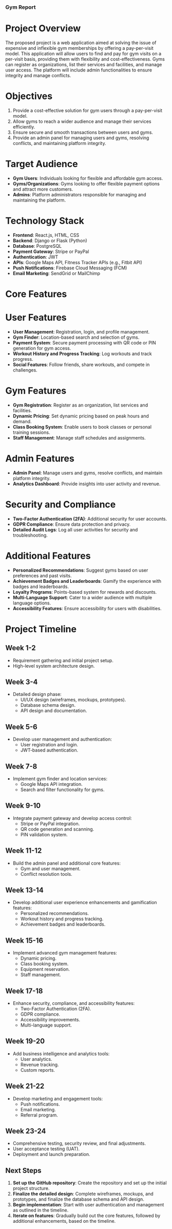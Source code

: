 ### Gym Report

### <h1> Project Overview </h1>

The proposed project is a web application aimed at solving the issue of expensive and inflexible gym memberships by offering a pay-per-visit model. This application will allow users to find and pay for gym visits on a per-visit basis, providing them with flexibility and cost-effectiveness. Gyms can register as organizations, list their services and facilities, and manage user access. The platform will include admin functionalities to ensure integrity and manage conflicts.

## <h1> Objectives </h1>

1. Provide a cost-effective solution for gym users through a pay-per-visit model.
2. Allow gyms to reach a wider audience and manage their services efficiently.
3. Ensure secure and smooth transactions between users and gyms.
4. Provide an admin panel for managing users and gyms, resolving conflicts, and maintaining platform integrity.

## <h1>Target Audience </h1>

- **Gym Users**: Individuals looking for flexible and affordable gym access.
- **Gyms/Organizations**: Gyms looking to offer flexible payment options and attract more customers.
- **Admins**: Platform administrators responsible for managing and maintaining the platform.

## <h1> Technology Stack </h1>

- **Frontend**: React.js, HTML, CSS
- **Backend**: Django or Flask (Python)
- **Database**: PostgreSQL
- **Payment Gateway**: Stripe or PayPal
- **Authentication**: JWT
- **APIs**: Google Maps API, Fitness Tracker APIs (e.g., Fitbit API)
- **Push Notifications**: Firebase Cloud Messaging (FCM)
- **Email Marketing**: SendGrid or MailChimp

## <h1>Core Features </h1>

### <h1> User Features </h1>

- **User Management**: Registration, login, and profile management.
- **Gym Finder**: Location-based search and selection of gyms.
- **Payment System**: Secure payment processing with QR code or PIN generation for gym access.
- **Workout History and Progress Tracking**: Log workouts and track progress.
- **Social Features**: Follow friends, share workouts, and compete in challenges.

### <h1> Gym Features </h1>

- **Gym Registration**: Register as an organization, list services and facilities.
- **Dynamic Pricing**: Set dynamic pricing based on peak hours and demand.
- **Class Booking System**: Enable users to book classes or personal training sessions.
- **Staff Management**: Manage staff schedules and assignments.

### <h1> Admin Features </h1>

- **Admin Panel**: Manage users and gyms, resolve conflicts, and maintain platform integrity.
- **Analytics Dashboard**: Provide insights into user activity and revenue.

### <h1> Security and Compliance </h1>

- **Two-Factor Authentication (2FA)**: Additional security for user accounts.
- **GDPR Compliance**: Ensure data protection and privacy.
- **Detailed Audit Logs**: Log all user activities for security and troubleshooting.

## <h1> Additional Features </h1>

- **Personalized Recommendations**: Suggest gyms based on user preferences and past visits.
- **Achievement Badges and Leaderboards**: Gamify the experience with badges and leaderboards.
- **Loyalty Programs**: Points-based system for rewards and discounts.
- **Multi-Language Support**: Cater to a wider audience with multiple language options.
- **Accessibility Features**: Ensure accessibility for users with disabilities.

## <h1> Project Timeline </h1>

### <h2> Week 1-2 </h2>

- Requirement gathering and initial project setup.
- High-level system architecture design.

### <h2> Week 3-4 </h2>

- Detailed design phase:
  - UI/UX design (wireframes, mockups, prototypes).
  - Database schema design.
  - API design and documentation.

### <h2> Week 5-6 </h2>

- Develop user management and authentication:
  - User registration and login.
  - JWT-based authentication.

### <h2> Week 7-8 </h2>

- Implement gym finder and location services:
  - Google Maps API integration.
  - Search and filter functionality for gyms.

### <h2> Week 9-10 </h2>

- Integrate payment gateway and develop access control:
  - Stripe or PayPal integration.
  - QR code generation and scanning.
  - PIN validation system.

### <h2> Week 11-12 </h2>

- Build the admin panel and additional core features:
  - Gym and user management.
  - Conflict resolution tools.

### <h2> Week 13-14 </h2>

- Develop additional user experience enhancements and gamification features:
  - Personalized recommendations.
  - Workout history and progress tracking.
  - Achievement badges and leaderboards.

### <h2> Week 15-16 </h2>

- Implement advanced gym management features:
  - Dynamic pricing.
  - Class booking system.
  - Equipment reservation.
  - Staff management.

### <h2> Week 17-18 </h2>

- Enhance security, compliance, and accessibility features:
  - Two-Factor Authentication (2FA).
  - GDPR compliance.
  - Accessibility improvements.
  - Multi-language support.

### <h2> Week 19-20 </h2>

- Add business intelligence and analytics tools:
  - User analytics.
  - Revenue tracking.
  - Custom reports.

### <h2> Week 21-22 </h2>

- Develop marketing and engagement tools:
  - Push notifications.
  - Email marketing.
  - Referral program.

### <h2> Week 23-24 </h2>

- Comprehensive testing, security review, and final adjustments.
- User acceptance testing (UAT).
- Deployment and launch preparation.

## <h2> Next Steps </h2>

1. **Set up the GitHub repository**: Create the repository and set up the initial project structure.
2. **Finalize the detailed design**: Complete wireframes, mockups, and prototypes, and finalize the database schema and API design.
3. **Begin implementation**: Start with user authentication and management as outlined in the timeline.
4. **Iterate on features**: Gradually build out the core features, followed by additional enhancements, based on the timeline.
